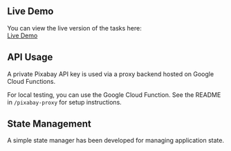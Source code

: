 ## Live Demo

You can view the live version of the tasks here:  
[Live Demo](https://antmuraha.github.io/goit-advancedjs-hw-04/)

## API Usage

A private Pixabay API key is used via a proxy backend hosted on Google Cloud
Functions.

For local testing, you can use the Google Cloud Function. See the README in
`/pixabay-proxy` for setup instructions.

## State Management

A simple state manager has been developed for managing application state.
